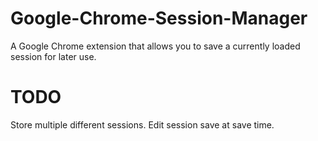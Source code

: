 # Google-Chrome-Session-Manager

A Google Chrome extension that allows you to save a currently loaded session for later use.

# TODO

Store multiple different sessions. Edit session save at save time.
